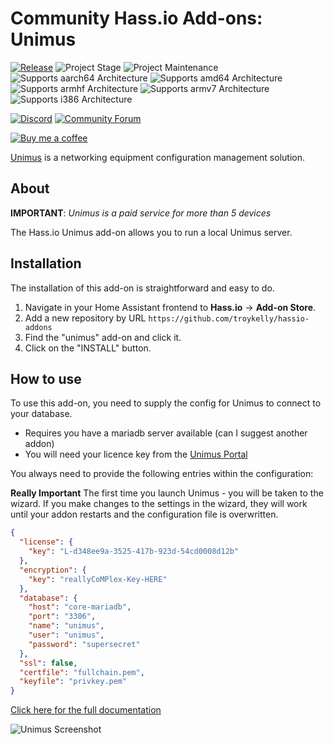 # Community Hass.io Add-ons: Unimus

[![Release][release-shield]][release] ![Project Stage][project-stage-shield] ![Project Maintenance][maintenance-shield]
![Supports aarch64 Architecture][aarch64-shield] ![Supports amd64 Architecture][amd64-shield] ![Supports armhf Architecture][armhf-shield] ![Supports armv7 Architecture][armv7-shield] ![Supports i386 Architecture][i386-shield]

[![Discord][discord-shield]][discord] [![Community Forum][forum-shield]][forum]

[![Buy me a coffee][buymeacoffee-shield]][buymeacoffee]

[Unimus][unimus-home] is a networking equipment configuration management solution.

## About

**IMPORTANT**: _Unimus is a paid service for more than 5 devices_

The Hass.io Unimus add-on allows you to run a local Unimus server.

## Installation

The installation of this add-on is straightforward and easy to do.

1. Navigate in your Home Assistant frontend to **Hass.io** -> **Add-on Store**.
2. Add a new repository by URL `https://github.com/troykelly/hassio-addons`
3. Find the "unimus" add-on and click it.
4. Click on the "INSTALL" button.

## How to use

To use this add-on, you need to supply the config for Unimus to connect to your database.

- Requires you have a mariadb server available (can I suggest another addon)
- You will need your licence key from the [Unimus Portal][unimus-portal]

You always need to provide the following entries within the configuration:

**Really Important**
The first time you launch Unimus - you will be taken to the wizard. If you make changes to the settings in the wizard, they will work until your addon restarts and the configuration file is overwritten.

```json
{
  "license": {
    "key": "L-d348ee9a-3525-417b-923d-54cd0008d12b"
  },
  "encryption": {
    "key": "reallyCoMPlex-Key-HERE"
  },
  "database": {
    "host": "core-mariadb",
    "port": "3306",
    "name": "unimus",
    "user": "unimus",
    "password": "supersecret"
  },
  "ssl": false,
  "certfile": "fullchain.pem",
  "keyfile": "privkey.pem"
}
```

[Click here for the full documentation][docs]

![Unimus Screenshot][screenshot]

[buymeacoffee-shield]: https://www.buymeacoffee.com/assets/img/guidelines/download-assets-sm-2.svg
[buymeacoffee]: https://www.buymeacoffee.com/UzEsqIw
[discord-shield]: https://img.shields.io/discord/478094546522079232.svg
[discord]: https://discord.me/hassioaddons
[docs]: https://github.com/troykelly/hassio-addon-unimus/blob/master/README.md
[forum-shield]: https://img.shields.io/badge/community-forum-brightgreen.svg
[forum]: https://community.home-assistant.io/c/hass-io
[maintenance-shield]: https://img.shields.io/maintenance/yes/2019.svg
[project-stage-shield]: https://img.shields.io/badge/project%20stage-experimental-yellow.svg
[release-shield]: https://img.shields.io/badge/version-v2.0.10-blue.svg
[release]: https://github.com/troykelly/hassio-addon-unimus/tree/v2.0.10
[screenshot]: https://unimus.net/images/screenshots/3.png
[aarch64-shield]: https://img.shields.io/badge/aarch64-yes-green.svg
[amd64-shield]: https://img.shields.io/badge/amd64-yes-green.svg
[armhf-shield]: https://img.shields.io/badge/armhf-yes-green.svg
[armv7-shield]: https://img.shields.io/badge/armv7-yes-green.svg
[i386-shield]: https://img.shields.io/badge/i386-yes-green.svg
[unimus-home]: https://unimus.net/
[unimus-portal]: https://portal.unimus.net/
